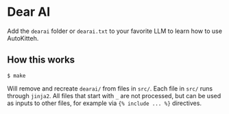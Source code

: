 # Dear AI

Add the `dearai` folder or `dearai.txt` to your favorite LLM to learn how to use AutoKitteh.

## How this works

```
$ make
```

Will remove and recreate `dearai/` from files in `src/`. Each file in `src/` runs through `jinja2`.
All files that start with `_` are not processed, but can be used as inputs to other files, for example via `{% include ... %}` directives.

